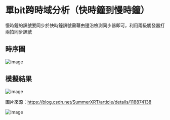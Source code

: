 # 單bit跨時域分析（快時鐘到慢時鐘）

慢時鐘的訊號要同步於快時鐘訊號需藉由邊沿檢測同步器即可，利用兩級觸發器打兩拍同步訊號

## 時序圖

![image](https://github.com/aa389393/Verilog_example/assets/64916523/6b4771bb-d920-495b-a422-7dfc962e1858)



## 模擬結果


![image](https://github.com/aa389393/Verilog_example/assets/64916523/7ab73d0d-6e6d-4f60-b866-95d37c795ded)

圖片來源：https://blog.csdn.net/SummerXRT/article/details/118874138

![image](https://github.com/aa389393/Verilog_example/assets/64916523/7d19bfce-78bc-42f2-9e62-3fccdcb0e081)
